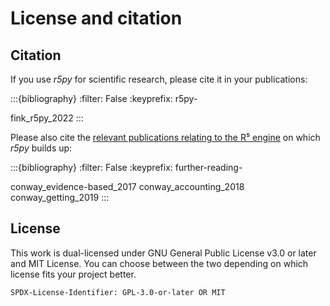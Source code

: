 # License and citation

## Citation

If you use *r5py* for scientific research, please cite it in your publications:

:::{bibliography}
:filter: False
:keyprefix: r5py-

fink_r5py_2022
:::

Please also cite the [relevant publications relating to the R⁵
engine](https://github.com/conveyal/r5/#methodology) on which *r5py* builds up:

:::{bibliography}
:filter: False
:keyprefix: further-reading-

conway_evidence-based_2017
conway_accounting_2018
conway_getting_2019
:::


## License

This work is dual-licensed under GNU General Public License v3.0 or later and
MIT License.  You can choose between the two depending on which license fits
your project better.

`SPDX-License-Identifier: GPL-3.0-or-later OR MIT`
